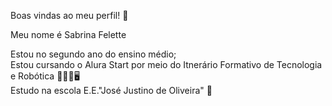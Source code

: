 Boas vindas ao meu perfil! 💙

Meu nome é Sabrina Felette

Estou no segundo ano do ensino médio;                                                                                                                                                                                                  
Estou cursando o Alura Start por meio do Itnerário Formativo de Tecnologia e Robótica 👩🏻‍💻🖥️                                                                                                                                       
Estudo na escola E.E."José Justino de Oliveira" 🏫                                                                                                                                                                        

